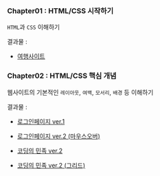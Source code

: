 <h3>Chapter01 : HTML/CSS 시작하기</h3>

`HTML`과 `CSS` 이해하기

결과물 : 

- [여행사이트](https://sincerity.tistory.com/74)


<h3>Chapter02 : HTML/CSS 핵심 개념</h3>

웹사이트의 기본적인 `레이아웃`, `여백`, `모서리`, `배경` 등 이해하기

결과물 : 

- [로그인페이지 ver.1](https://sincerity.tistory.com/77)

- [로그인페이지 ver.2 (마우스오버)](https://sincerity.tistory.com/82)

- [코딩의 민족 ver.2](https://sincerity.tistory.com/81)

- [코딩의 민족 ver.2 (그리드)](https://sincerity.tistory.com/92)

